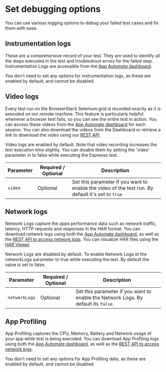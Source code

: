 # Set debugging options

You can use various logging options to debug your failed test cases and fix them with ease.

## Instrumentation logs
These are a comprehensive record of your test. They are used to identify all the steps executed in the test and troubleshoot errors for the failed step. Instrumentation Logs are accessible from the [App Automate dashboard](https://app-automate.browserstack.com/dashboard).

You don't need to set any options for instrumentation logs, as these are enabled by default, and cannot be disabled.

## Video logs
Every test run on the BrowserStack Selenium grid is recorded exactly as it is executed on our remote machine. This feature is particularly helpful whenever a browser test fails, so you can see the entire test in action. You can access these videos from the [App Automate dashboard](https://app-automate.browserstack.com/dashboard) for each session. You can also download the videos from the Dashboard or retrieve a link to download the video using our [REST API](https://www.browserstack.com/app-automate/rest-api?framework=espresso).

Video logs are enabled by default. Note that video recording increases the text execution time slightly. You can disable them by setting the 'video' parameter in to false while executing the Espresso test.

| Parameter | Required / Optional | Description |
| ---------- | ----------- | --------------- |
|`video`|Optional|Set this parameter if you want to enable the video of the test run. By default it's set to `true`|

## Network logs
Network Logs capture the apps performance data such as network traffic, latency, HTTP requests and responses in the HAR format. You can download network logs using both the [App Automate dashboard](https://app-automate.browserstack.com/dashboard), as well as the [REST API to access network logs](https://www.browserstack.com/app-automate/rest-api?framework=espresso). You can visualize HAR files using the [HAR Viewer](http://www.softwareishard.com/har/viewer/).

Network Logs are disabled by default. To enable Network Logs et the networkLogs parameter to true while executing the test. By default the value is set to false.

| Parameter | Required / Optional | Description |
| ---------- | ----------- | --------------- |
|`networkLogs`|Optional|Set this parameter if you want to enable the Network Logs. By default its `false`.|

## App Profiling
App Profiling captures the CPU, Memory, Battery and Network usage of your app while test is being executed. You can download App Profiling logs using both the [App Automate dashboard](https://app-automate.browserstack.com/dashboard), as well as the [REST API to access network logs](https://www.browserstack.com/app-automate/rest-api?framework=espresso).

You don't need to set any options for App Profiling data, as these are enabled by default, and cannot be disabled.
